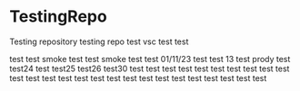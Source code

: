 # TestingRepo
Testing repository
testing repo
test
vsc test
test

test test
smoke test
test smoke test
test 01/11/23
test 
test 13
test prody
test
test24
test
test25
test26
test30
test
test
test
test
test
test
test
test
test
test
test
test
test
test
test
test
test
test
test
test
test
test
test
test
test
test